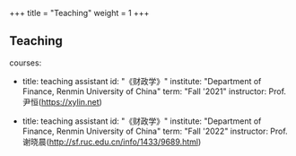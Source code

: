+++
title = "Teaching"
weight = 1
+++

## Teaching

courses:
- title: teaching assistant
  id: "《财政学》"
  institute: "Department of Finance, Renmin University of China"
  term: "Fall '2021"
  instructor: Prof. 尹恒(https://xylin.net)
  
- title: teaching assistant
  id: "《财政学》"
  institute: "Department of Finance, Renmin University of China"
  term: "Fall '2022"
  instructor: Prof. 谢晓晨(http://sf.ruc.edu.cn/info/1433/9689.html)

